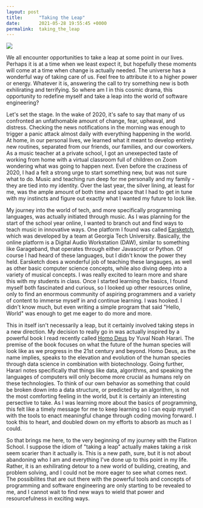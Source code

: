 ```yaml
---
layout: post
title:      "Taking the Leap"
date:       2021-05-28 19:55:45 +0000
permalink:  taking_the_leap
---
```


![](https://images.unsplash.com/photo-1543357480-c60d40007a3f?ixid=MnwxMjA3fDB8MHxzZWFyY2h8MTV8fG1vdW50YWluJTIwaGlraW5nfGVufDB8fDB8fA%3D%3D&ixlib=rb-1.2.1&auto=format&fit=crop&w=500&q=60http://)

We all encounter opportunities to take a leap at some point in our lives. Perhaps it is at a time when we least expect it, but hopefully these moments will come at a time when change is actually needed. The universe has a wonderful way of taking care of us. Feel free to attribute it to a higher power or energy. Whatever it is, answering the call to try something new is both exhilirating and terrifying. So where am I in this cosmic drama, this opportunity to redefine myself and take a leap into the world of software engineering?

Let's set the stage. In the wake of 2020, it's safe to say that many of us confronted an unfathomable amount of change, fear, upheaval, and distress. Checking the news notifications in the morning was enough to trigger a panic attack almost daily with everything happening in the world. At home, in our personal lives, we learned what it meant to develop entirely new routines, separated from our friends, our families, and our coworkers. As a music teacher at a private school, I got an unexepected taste of working from home with a virtual classroom full of children on Zoom wondering what was going to happen next. Even before the craziness of 2020, I had a felt a strong urge to start something new, but was not sure what to do. Music and teaching run deep for me personally and my family - they are tied into my identity. Over the last year, the silver lining, at least for me, was the ample amount of both time and space that I had to get in tune with my instincts and figure out exactly what I wanted my future to look like.

My journey into the world of tech, and more specifically programming languages, was actually initiated through music. As I was planning for the start of the school year online, I wanted to branch out and find ways to teach music in innovative ways. One platform I found was called [Earsketch](https://earsketch.gatech.edu/landing/#/), which was developed by a team at Georgia Tech University. Basically, the online platform is a Digital Audio Workstation (DAW), similar to something like Garageband, that operates through either Javascript or Python. Of course I had heard of these languages, but I didn't know the power they held. Earsketch does a wonderful job of teaching these langauges, as well as other basic computer science concepts, while also diving deep into a variety of musical concepts. I was really excited to learn more and share this with my students in class. Once I started learning the basics, I found myself both fascinated and curious, so I looked up other resources online, only to find an enormous community of aspiring programmers and a variety of content to immerse myself in and continue learning. I was hooked. I didn't know much, but even writing a simple program that said "Hello, World" was enough to get me eager to do more and more. 

This in itself isn't necessarily a leap, but it certainly involved taking steps in a new direction. My decision to really go in was actually inspired by a powerful book I read recently called [Homo Deus](https://www.ynharari.com/book/homo-deus/) by Yuval Noah Harari. The premise of the book focuses on what the future of the human species will look like as we progress in the 21st century and beyond. Homo Deus, as the name implies, speaks to the elevation and evolution of the human species through data science in combination with biotechnology.  Going further, Harari notes specifically that things like data, algorithms, and speaking the languages of computers will only become more crucial as humans rely on these technologies. To think of our own behavior as something that could be broken down into a data structure, or predicted by an algorithm, is not the most comforting feeling in the world, but it is certainly an interesting persective to take. As I was learning more about the basics of programming, this felt like a timely message for me to keep learning so I can equip myself with the tools to enact meaningful change through coding moving forward. I took this to heart, and doubled down on my efforts to absorb as much as I could.

So that brings me here, to the very beginning of my journey with the Flatiron School. I suppose the idiom of "taking a leap" actually makes taking a risk seem scarier than it actually is. This is a new path, sure, but it is not about abandoning who I am and everything I've done up to this point in my life. Rather, it is an exhilirating detour to a new world of building, creating, and problem solving, and I could not be more eager to see what comes next. The possibilites that are out there with the powerful tools and concepts of programming and software engineering are only starting to be revealed to me, and I cannot wait to find new ways to wield that power and resourcefulness in exciting ways.


